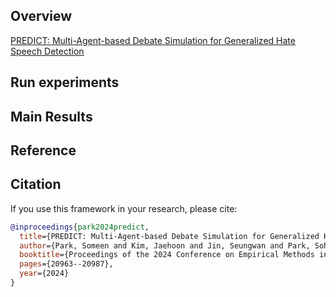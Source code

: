 ## Overview
[PREDICT: Multi-Agent-based Debate Simulation for Generalized Hate Speech Detection](https://aclanthology.org/2024.emnlp-main.1166/)
## Run experiments
## Main Results
## Reference
## Citation
If you use this framework in your research, please cite:
```bibtex
@inproceedings{park2024predict,
  title={PREDICT: Multi-Agent-based Debate Simulation for Generalized Hate Speech Detection},
  author={Park, Someen and Kim, Jaehoon and Jin, Seungwan and Park, Sohyun and Han, Kyungsik},
  booktitle={Proceedings of the 2024 Conference on Empirical Methods in Natural Language Processing},
  pages={20963--20987},
  year={2024}
}
